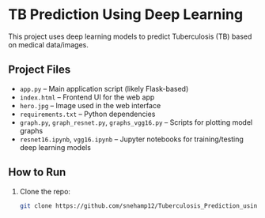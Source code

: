 # TB Prediction Using Deep Learning

This project uses deep learning models to predict Tuberculosis (TB) based on medical data/images.

## Project Files

- `app.py` – Main application script (likely Flask-based)
- `index.html` – Frontend UI for the web app
- `hero.jpg` – Image used in the web interface
- `requirements.txt` – Python dependencies
- `graph.py`, `graph_resnet.py`, `graphs_vgg16.py` – Scripts for plotting model graphs
- `resnet16.ipynb`, `vgg16.ipynb` – Jupyter notebooks for training/testing deep learning models

## How to Run

1. Clone the repo:
   ```bash
   git clone https://github.com/snehamp12/Tuberculosis_Prediction_using_Deep_Learning.git
   ```

